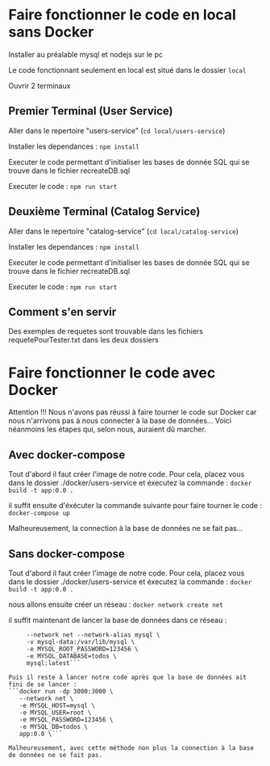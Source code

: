 # Faire fonctionner le code en local sans Docker

Installer au préalable mysql et nodejs sur le pc

Le code fonctionnant seulement en local est situé dans le dossier ```local```

Ouvrir 2 terminaux

## Premier Terminal (User Service)

Aller dans le repertoire "users-service" (```cd local/users-service```)

Installer les dependances :
```npm install```

Executer le code permettant d'initialiser les bases de donnée SQL qui se trouve dans le fichier recreateDB.sql

Executer le code :
```npm run start```

## Deuxième Terminal (Catalog Service)

Aller dans le repertoire "catalog-service" (```cd local/catalog-service```)

Installer les dependances :
```npm install```

Executer le code permettant d'initialiser les bases de donnée SQL qui se trouve dans le fichier recreateDB.sql

Executer le code :
```npm run start```

## Comment s'en servir

Des exemples de requetes sont trouvable dans les fichiers requetePourTester.txt dans les deux dossiers

# Faire fonctionner le code avec Docker 

Attention !!! Nous n'avons pas réussi à faire tourner le code sur Docker car nous n'arrivons pas à nous connecter à la base de données...
Voici néanmoins les étapes qui, selon nous, auraient dû marcher.

## Avec docker-compose

Tout d'abord il faut créer l'image de notre code.
Pour cela, placez vous dans le dossier ./docker/users-service et éxecutez la commande :
```docker build -t app:0.0 .```

il suffit ensuite d'éxécuter la commande suivante pour faire tourner le code :
```docker-compose up```

Malheureusement, la connection à la base de données ne se fait pas...


## Sans docker-compose

Tout d'abord il faut créer l'image de notre code.
Pour cela, placez vous dans le dossier ./docker/users-service et éxecutez la commande :
```docker build -t app:0.0 .```

nous allons ensuite créer un réseau :
```docker network create net```

il suffit maintenant de lancer la base de données dans ce réseau :
```docker run -d \
     --network net --network-alias mysql \
     -v mysql-data:/var/lib/mysql \
     -e MYSQL_ROOT_PASSWORD=123456 \
     -e MYSQL_DATABASE=todos \
     mysql:latest```

Puis il reste à lancer notre code après que la base de données ait fini de se lancer :
```docker run -dp 3000:3000 \
   --network net \
   -e MYSQL_HOST=mysql \
   -e MYSQL_USER=root \
   -e MYSQL_PASSWORD=123456 \
   -e MYSQL_DB=todos \
   app:0.0 \```

Malheureusement, avec cette méthode non plus la connection à la base de données ne se fait pas.
